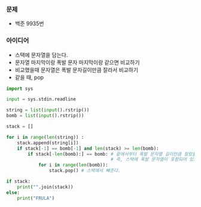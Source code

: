 ### 문제
* 백준 9935번

### 아이디어
* 스택에 문자열을 담는다.
* 문자열 마지막이랑 폭발 문자 마지막이랑 같으면 비교하기
* 비교했을때 문자열은 폭발 문자길이만큼 잘라서 비교하기
* 같을 때, pop

```python 
import sys

input = sys.stdin.readline

string = list(input().rstrip())
bomb = list(input().rstrip())

stack = []

for i in range(len(string)) :
    stack.append(string[i])
    if stack[-1] == bomb[-1] and len(stack) >= len(bomb):
        if stack[-len(bomb):] == bomb: # 끝에서부터 폭발 문자열 길이만큼 잘랐을때와 폭발 문자열이 같다.
                                       # 즉, 스택에 폭발 문자열이 포함되어 있으면,
            for i in range(len(bomb)):
                stack.pop() # 스택에서 빼준다.

if stack:
    print("".join(stack))
else:
    print("FRULA")
```
